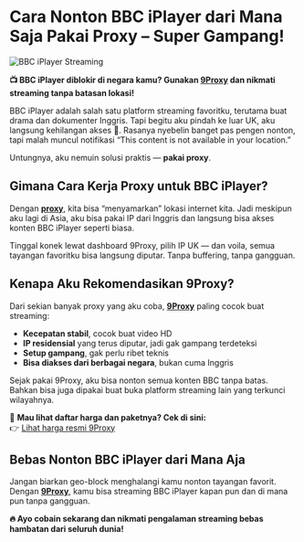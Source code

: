 # Cara Nonton BBC iPlayer dari Mana Saja Pakai Proxy – Super Gampang!

![BBC iPlayer Streaming](https://ichef.bbci.co.uk/images/ic/1920x1080/p0jqplpb.jpg)

**📺 BBC iPlayer diblokir di negara kamu? Gunakan [9Proxy](https://9proxy.com/?utm_source=Web2.0&utm_medium=Github&utm_id=lily555) dan nikmati streaming tanpa batasan lokasi!**

BBC iPlayer adalah salah satu platform streaming favoritku, terutama buat drama dan dokumenter Inggris. Tapi begitu aku pindah ke luar UK, aku langsung kehilangan akses 😤. Rasanya nyebelin banget pas pengen nonton, tapi malah muncul notifikasi “This content is not available in your location.”

Untungnya, aku nemuin solusi praktis — **pakai proxy**.

## Gimana Cara Kerja Proxy untuk BBC iPlayer?

Dengan **[proxy](https://9proxy.com/?utm_source=Web2.0&utm_medium=Github&utm_id=lily555)**, kita bisa “menyamarkan” lokasi internet kita. Jadi meskipun aku lagi di Asia, aku bisa pakai IP dari Inggris dan langsung bisa akses konten BBC iPlayer seperti biasa.

Tinggal konek lewat dashboard 9Proxy, pilih IP UK — dan voila, semua tayangan favoritku bisa langsung diputar. Tanpa buffering, tanpa gangguan.

## Kenapa Aku Rekomendasikan 9Proxy?

Dari sekian banyak proxy yang aku coba, **[9Proxy](https://9proxy.com/?utm_source=Web2.0&utm_medium=Github&utm_id=lily555)** paling cocok buat streaming:

- **Kecepatan stabil**, cocok buat video HD  
- **IP residensial** yang terus diputar, jadi gak gampang terdeteksi  
- **Setup gampang**, gak perlu ribet teknis  
- **Bisa diakses dari berbagai negara**, bukan cuma Inggris  

Sejak pakai 9Proxy, aku bisa nonton semua konten BBC tanpa batas. Bahkan bisa juga dipakai buat buka platform streaming lain yang terkunci wilayahnya.

💸 **Mau lihat daftar harga dan paketnya? Cek di sini:**  
👉 [Lihat harga resmi 9Proxy](https://9proxy.com/pricing?utm_source=Web2.0&utm_medium=Github&utm_id=lily555)

## Bebas Nonton BBC iPlayer dari Mana Aja

Jangan biarkan geo-block menghalangi kamu nonton tayangan favorit. Dengan **[9Proxy](https://9proxy.com/?utm_source=Web2.0&utm_medium=Github&utm_id=lily555)**, kamu bisa streaming BBC iPlayer kapan pun dan di mana pun tanpa gangguan.

**🔥 Ayo cobain sekarang dan nikmati pengalaman streaming bebas hambatan dari seluruh dunia!**
